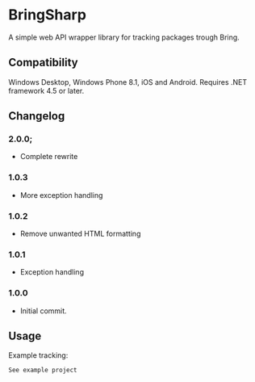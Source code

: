 # BringSharp
A simple web API wrapper library for tracking packages trough Bring.

## Compatibility
Windows Desktop, Windows Phone 8.1, iOS and Android. Requires .NET framework 4.5 or later.

## Changelog
### 2.0.0;
- Complete rewrite

### 1.0.3
- More exception handling

### 1.0.2
- Remove unwanted HTML formatting

### 1.0.1
- Exception handling

### 1.0.0
- Initial commit.

## Usage
Example tracking:
```C#
See example project
```
